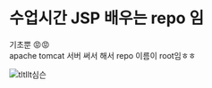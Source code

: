 <h1>수업시간 JSP 배우는 repo 임</h1>
<p>기초뿐 😡😡 <br> 
  apache tomcat 서버 써서 해서 repo 이름이 root임ㅎㅎ</p>


![tltllt심슨](https://github.com/choitjddn0311/ROOT/assets/128563032/fa6c0fa4-58df-4986-8a9e-255a58cd665c)

